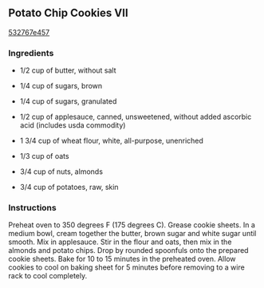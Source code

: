 ## Potato Chip Cookies VII

[532767e457](http://allrecipes.com/recipe/potato-chip-cookies-vii/)

### Ingredients

 - 1/2 cup of butter, without salt

 - 1/4 cup of sugars, brown

 - 1/4 cup of sugars, granulated

 - 1/2 cup of applesauce, canned, unsweetened, without added ascorbic acid (includes usda commodity)

 - 1 3/4 cup of wheat flour, white, all-purpose, unenriched

 - 1/3 cup of oats

 - 3/4 cup of nuts, almonds

 - 3/4 cup of potatoes, raw, skin

### Instructions

Preheat oven to 350 degrees F (175 degrees C). Grease cookie sheets. In a medium bowl, cream together the butter, brown sugar and white sugar until smooth. Mix in applesauce. Stir in the flour and oats, then mix in the almonds and potato chips. Drop by rounded spoonfuls onto the prepared cookie sheets. Bake for 10 to 15 minutes in the preheated oven. Allow cookies to cool on baking sheet for 5 minutes before removing to a wire rack to cool completely.